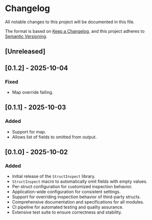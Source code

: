 # Changelog

All notable changes to this project will be documented in this file.

The format is based on [Keep a Changelog](https://keepachangelog.com/en/1.0.0/),
and this project adheres to [Semantic Versioning](https://semver.org/spec/v2.0.0.html).

## [Unreleased]

## [0.1.2] - 2025-10-04

### Fixed

- Map override failing.

## [0.1.1] - 2025-10-03

### Added

- Support for map.
- Allows list of fields to omitted from output.

## [0.1.0] - 2025-10-02

### Added

- Initial release of the `StructInspect` library.
- `StructInspect` macro to automatically omit fields with empty values.
- Per-struct configuration for customized inspection behavior.
- Application-wide configuration for consistent settings.
- Support for overriding inspection behavior of third-party structs.
- Comprehensive documentation and specifications for all modules.
- CI pipeline for automated testing and quality assurance.
- Extensive test suite to ensure correctness and stability.
